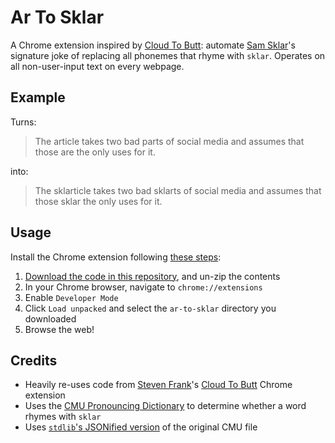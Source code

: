 # Ar To Sklar

A Chrome extension inspired by [Cloud To Butt](https://github.com/panicsteve/cloud-to-butt): automate [Sam Sklar](https://sklar.substack.com)'s signature joke of replacing all phonemes that rhyme with `sklar`. Operates on all non-user-input text on every webpage.

## Example

Turns:

> The article takes two bad parts of social media and assumes that those are the only uses for it.

into:

> The sklarticle takes two bad sklarts of social media and assumes that those sklar the only uses for it.

## Usage

Install the Chrome extension following [these steps](https://developer.chrome.com/docs/extensions/mv3/getstarted/#manifest):

1. [Download the code in this repository](https://github.com/mileswwatkins/ar-to-sklar/archive/refs/heads/main.zip), and un-zip the contents
1. In your Chrome browser, navigate to `chrome://extensions`
1. Enable `Developer Mode`
1. Click `Load unpacked` and select the `ar-to-sklar` directory you downloaded
1. Browse the web!

## Credits

- Heavily re-uses code from [Steven Frank](https://github.com/panicsteve)'s [Cloud To Butt](https://github.com/panicsteve/cloud-to-butt) Chrome extension
- Uses the [CMU Pronouncing Dictionary](http://www.speech.cs.cmu.edu/cgi-bin/cmudict) to determine whether a word rhymes with `sklar`
- Uses [`stdlib`'s JSONified version](https://github.com/stdlib-js/datasets-cmudict/blob/main/data/dict.json) of the original CMU file
